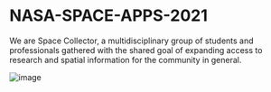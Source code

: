 # NASA-SPACE-APPS-2021
We are Space Collector, a multidisciplinary group of students and professionals gathered with the shared goal of expanding access to research and spatial information for the community in general.

![image](https://user-images.githubusercontent.com/105976212/189555601-9ea92638-697f-4122-9756-6e31176b6997.png)
